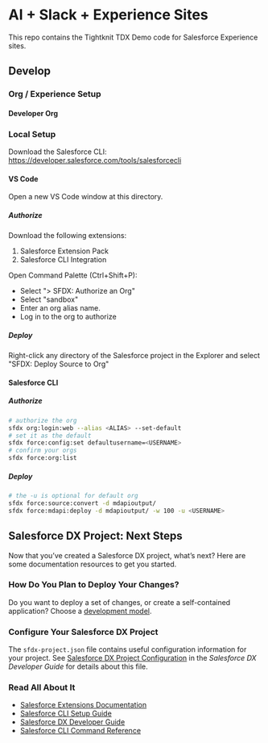 # AI + Slack + Experience Sites

This repo contains the Tightknit TDX Demo code for Salesforce Experience sites.

## Develop

### Org / Experience Setup

#### Developer Org

### Local Setup

Download the Salesforce CLI: https://developer.salesforce.com/tools/salesforcecli

#### VS Code

Open a new VS Code window at this directory.

##### Authorize

Download the following extensions:

1. Salesforce Extension Pack
2. Salesforce CLI Integration

Open Command Palette (Ctrl+Shift+P):

- Select "> SFDX: Authorize an Org"
- Select "sandbox"
- Enter an org alias name.
- Log in to the org to authorize

##### Deploy

Right-click any directory of the Salesforce project in the Explorer and select "SFDX: Deploy Source to Org"

#### Salesforce CLI

##### Authorize

```sh
# authorize the org
sfdx org:login:web --alias <ALIAS> --set-default
# set it as the default
sfdx force:config:set defaultusername=<USERNAME>
# confirm your orgs
sfdx force:org:list
```

##### Deploy

```sh
# the -u is optional for default org
sfdx force:source:convert -d mdapioutput/
sfdx force:mdapi:deploy -d mdapioutput/ -w 100 -u <USERNAME>
```

## Salesforce DX Project: Next Steps

Now that you’ve created a Salesforce DX project, what’s next? Here are some documentation resources to get you started.

### How Do You Plan to Deploy Your Changes?

Do you want to deploy a set of changes, or create a self-contained application? Choose a [development model](https://developer.salesforce.com/tools/vscode/en/user-guide/development-models).

### Configure Your Salesforce DX Project

The `sfdx-project.json` file contains useful configuration information for your project. See [Salesforce DX Project Configuration](https://developer.salesforce.com/docs/atlas.en-us.sfdx_dev.meta/sfdx_dev/sfdx_dev_ws_config.htm) in the _Salesforce DX Developer Guide_ for details about this file.

### Read All About It

- [Salesforce Extensions Documentation](https://developer.salesforce.com/tools/vscode/)
- [Salesforce CLI Setup Guide](https://developer.salesforce.com/docs/atlas.en-us.sfdx_setup.meta/sfdx_setup/sfdx_setup_intro.htm)
- [Salesforce DX Developer Guide](https://developer.salesforce.com/docs/atlas.en-us.sfdx_dev.meta/sfdx_dev/sfdx_dev_intro.htm)
- [Salesforce CLI Command Reference](https://developer.salesforce.com/docs/atlas.en-us.sfdx_cli_reference.meta/sfdx_cli_reference/cli_reference.htm)
